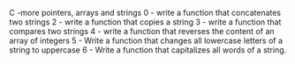 C -more pointers, arrays and strings
0 - write a function that concatenates two strings
2 - write a function that copies a string
3 - write a function that compares two strings
4 - write a function that reverses the content of an array of integers
5 - Write a function that changes all lowercase letters of a string to uppercase
6 - Write a function that capitalizes all words of a string.
